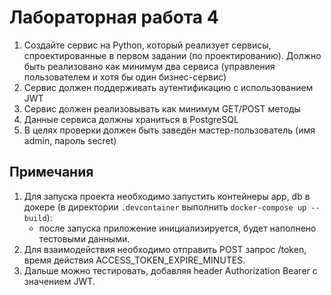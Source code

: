 # Лабораторная работа 4

1. Создайте сервис на Python, который реализует сервисы, спроектированные в первом задании (по проектированию). Должно быть реализовано как минимум два сервиса (управления пользователем и хотя бы один бизнес-сервис)
2. Сервис должен поддерживать аутентификацию с использованием JWT
3. Сервис должен реализовывать как минимум GET/POST методы
4. Данные сервиса должны храниться в PostgreSQL
5. В целях проверки должен быть заведён мастер-пользователь (имя admin, пароль secret)

## Примечания

1. Для запуска проекта необходимо запустить контейнеры app, db в докере (в директории `.devcontainer` выполнить `docker-compose up --build`):
   - после запуска приложение инициализируется, будет наполнено тестовыми данными.
2. Для взаимодействия необходимо отправить POST запрос /token, время действия ACCESS_TOKEN_EXPIRE_MINUTES.
3. Дальше можно тестировать, добавляя header Authorization Bearer с значением JWT.
